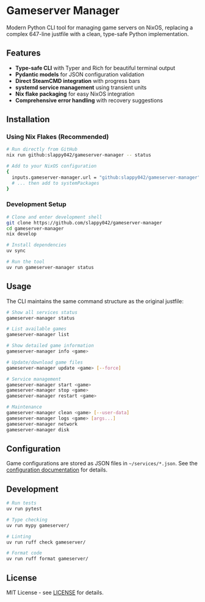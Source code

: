 # Gameserver Manager

Modern Python CLI tool for managing game servers on NixOS, replacing a complex 647-line justfile with a clean, type-safe Python implementation.

## Features

- **Type-safe CLI** with Typer and Rich for beautiful terminal output
- **Pydantic models** for JSON configuration validation
- **Direct SteamCMD integration** with progress bars
- **systemd service management** using transient units
- **Nix flake packaging** for easy NixOS integration
- **Comprehensive error handling** with recovery suggestions

## Installation

### Using Nix Flakes (Recommended)

```bash
# Run directly from GitHub
nix run github:slappy042/gameserver-manager -- status

# Add to your NixOS configuration
{
  inputs.gameserver-manager.url = "github:slappy042/gameserver-manager";
  # ... then add to systemPackages
}
```

### Development Setup

```bash
# Clone and enter development shell
git clone https://github.com/slappy042/gameserver-manager
cd gameserver-manager
nix develop

# Install dependencies
uv sync

# Run the tool
uv run gameserver-manager status
```

## Usage

The CLI maintains the same command structure as the original justfile:

```bash
# Show all services status
gameserver-manager status

# List available games
gameserver-manager list

# Show detailed game information
gameserver-manager info <game>

# Update/download game files
gameserver-manager update <game> [--force]

# Service management
gameserver-manager start <game>
gameserver-manager stop <game>
gameserver-manager restart <game>

# Maintenance
gameserver-manager clean <game> [--user-data]
gameserver-manager logs <game> [args...]
gameserver-manager network
gameserver-manager disk
```

## Configuration

Game configurations are stored as JSON files in `~/services/*.json`. See the [configuration documentation](docs/configuration.md) for details.

## Development

```bash
# Run tests
uv run pytest

# Type checking
uv run mypy gameserver/

# Linting
uv run ruff check gameserver/

# Format code
uv run ruff format gameserver/
```

## License

MIT License - see [LICENSE](LICENSE) for details.
